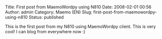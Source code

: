 Title: First post from MaemoWordpy using N810
Date: 2008-02-01 00:56
Author: admin
Category: Maemo (EN)
Slug: first-post-from-maemowordpy-using-n810
Status: published

This is the first post from my N810 using MaemoWordpy client. This is
very cool! I can blog from everywhere now :)
